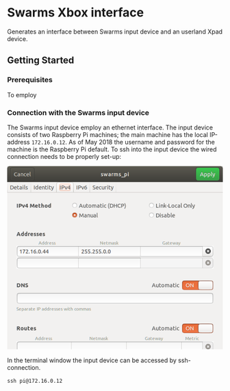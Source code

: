 # Swarms Xbox interface
Generates an interface between Swarms input device and an userland Xpad device.

## Getting Started

### Prerequisites
To employ

### Connection with the Swarms input device
The Swarms input device employ an ethernet interface. The input device consists of two Raspberry Pi machines; the main machine has the local IP-address ```172.16.0.12```. As of May 2018 the username and password for the machine is the Raspberry Pi default. To ssh into the input device the wired connection needs to be properly set-up:

![Image of IPv4-settings on Ubuntu](IPv4.png)

In the terminal window the input device can be accessed by ssh-connection.
```[bash]
ssh pi@172.16.0.12
```